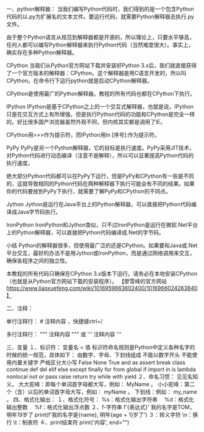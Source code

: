 一、python解释器：
当我们编写Python代码时，我们得到的是一个包含Python代码的以.py为扩展名的文本文件。要运行代码，就需要Python解释器去执行.py文件。

由于整个Python语言从规范到解释器都是开源的，所以理论上，只要水平够高，任何人都可以编写Python解释器来执行Python代码（当然难度很大）。事实上，确实存在多种Python解释器。

CPython
当我们从Python官方网站下载并安装好Python 3.x后，我们就直接获得了一个官方版本的解释器：CPython。这个解释器是用C语言开发的，所以叫CPython。在命令行下运行python就是启动CPython解释器。

CPython是使用最广的Python解释器。教程的所有代码也都在CPython下执行。

IPython
IPython是基于CPython之上的一个交互式解释器，也就是说，IPython只是在交互方式上有所增强，但是执行Python代码的功能和CPython是完全一样的。好比很多国产浏览器虽然外观不同，但内核其实都是调用了IE。

CPython用>>>作为提示符，而IPython用In [序号]:作为提示符。

PyPy
PyPy是另一个Python解释器，它的目标是执行速度。PyPy采用JIT技术，对Python代码进行动态编译（注意不是解释），所以可以显著提高Python代码的执行速度。

绝大部分Python代码都可以在PyPy下运行，但是PyPy和CPython有一些是不同的，这就导致相同的Python代码在两种解释器下执行可能会有不同的结果。如果你的代码要放到PyPy下执行，就需要了解PyPy和CPython的不同点。

Jython
Jython是运行在Java平台上的Python解释器，可以直接把Python代码编译成Java字节码执行。

IronPython
IronPython和Jython类似，只不过IronPython是运行在微软.Net平台上的Python解释器，可以直接把Python代码编译成.Net的字节码。

小结
Python的解释器很多，但使用最广泛的还是CPython。如果要和Java或.Net平台交互，最好的办法不是用Jython或IronPython，而是通过网络调用来交互，确保各程序之间的独立性。

本教程的所有代码只确保在CPython 3.x版本下运行。请务必在本地安装CPython（也就是从Python官方网站下载的安装程序）。
【廖雪峰的官方网站 https://www.liaoxuefeng.com/wiki/1016959663602400/1016966024263840】

二、注释：

单行注释⾏： # 注释内容 ，快捷键ctrl+/

多行注释⾏： """ 注释内容 """ 或 ''' 注释内容 '''

三、变量
１、标识符：
变量名 = 值
标识符命名规则是Python中定义各种名字的时候的统一规范，具体如下：
由数字、字母、下划线组成
不能以数字开头
不能使用内置关键字
严格区分大小写
False None True and as assert break class 
continue def del elif else except finally for
from global if import in is lambda nonlocal
not or pass raise return try while with 
yield
２、命名习惯：
⻅见名知义。
⼤大驼峰：即每个单词首字母都大写，例如： MyName 。
⼩小驼峰：第二个（含）以后的单词⾸字⺟⼤写，例如： myName 。
  下划线：例如： my_name 。
 四、格式化输出：
 １、格式化符号：
 %s：格式化输出字符串
　%d：格式化输出整数
　%f：格式化输出浮点数
２、f-字符串
f'{表达式}'
我的名字是TOM，明年19岁了
print(f'我的名字是{name}, 明年{age + 1}岁了')
３：转义字符
\n：换行
\t：制表符
４、print结束符
print('内容', end="")

